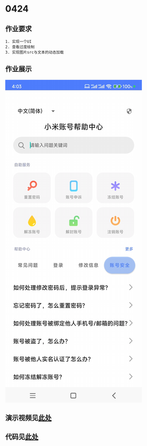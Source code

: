 # 0424

## 作业要求
```
1. 实现一个UI
2. 查看过度绘制
3. 实现图片src与文本的动态加载
```

## 作业展示

![实现的界面](./作业展示0424.png)

## 演示视频见[此处](./作业演示视频0424.mp4)
## 代码见[此处](../../app/src/main/java/com/example/work_liuchangxu/work_0424)